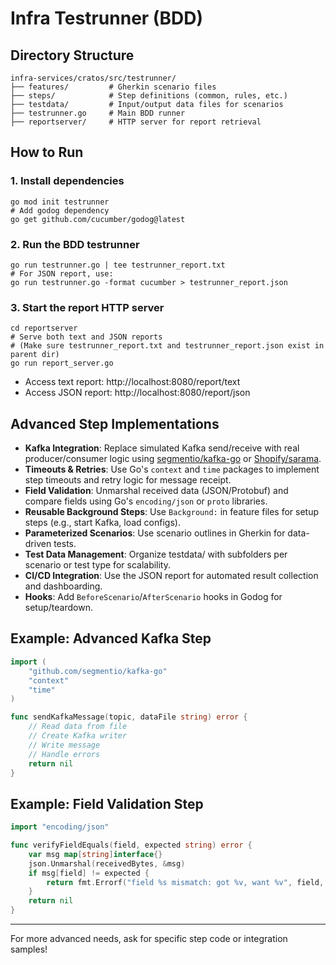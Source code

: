 # Infra Testrunner (BDD)

## Directory Structure

```
infra-services/cratos/src/testrunner/
├── features/         # Gherkin scenario files
├── steps/            # Step definitions (common, rules, etc.)
├── testdata/         # Input/output data files for scenarios
├── testrunner.go     # Main BDD runner
├── reportserver/     # HTTP server for report retrieval
```

## How to Run

### 1. Install dependencies
```
go mod init testrunner
# Add godog dependency
go get github.com/cucumber/godog@latest
```

### 2. Run the BDD testrunner
```
go run testrunner.go | tee testrunner_report.txt
# For JSON report, use:
go run testrunner.go -format cucumber > testrunner_report.json
```

### 3. Start the report HTTP server
```
cd reportserver
# Serve both text and JSON reports
# (Make sure testrunner_report.txt and testrunner_report.json exist in parent dir)
go run report_server.go
```
- Access text report: http://localhost:8080/report/text
- Access JSON report: http://localhost:8080/report/json

## Advanced Step Implementations

- **Kafka Integration**: Replace simulated Kafka send/receive with real producer/consumer logic using [segmentio/kafka-go](https://github.com/segmentio/kafka-go) or [Shopify/sarama](https://github.com/Shopify/sarama).
- **Timeouts & Retries**: Use Go's `context` and `time` packages to implement step timeouts and retry logic for message receipt.
- **Field Validation**: Unmarshal received data (JSON/Protobuf) and compare fields using Go's `encoding/json` or `proto` libraries.
- **Reusable Background Steps**: Use `Background:` in feature files for setup steps (e.g., start Kafka, load configs).
- **Parameterized Scenarios**: Use scenario outlines in Gherkin for data-driven tests.
- **Test Data Management**: Organize testdata/ with subfolders per scenario or test type for scalability.
- **CI/CD Integration**: Use the JSON report for automated result collection and dashboarding.
- **Hooks**: Add `BeforeScenario`/`AfterScenario` hooks in Godog for setup/teardown.

## Example: Advanced Kafka Step
```go
import (
    "github.com/segmentio/kafka-go"
    "context"
    "time"
)

func sendKafkaMessage(topic, dataFile string) error {
    // Read data from file
    // Create Kafka writer
    // Write message
    // Handle errors
    return nil
}
```

## Example: Field Validation Step
```go
import "encoding/json"

func verifyFieldEquals(field, expected string) error {
    var msg map[string]interface{}
    json.Unmarshal(receivedBytes, &msg)
    if msg[field] != expected {
        return fmt.Errorf("field %s mismatch: got %v, want %v", field, msg[field], expected)
    }
    return nil
}
```

---
For more advanced needs, ask for specific step code or integration samples!
